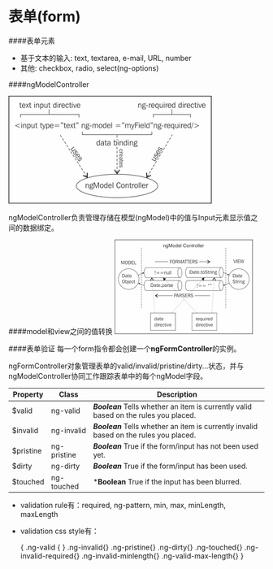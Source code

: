 # 表单(form)

####表单元素
* 基于文本的输入: text, textarea, e-mail, URL, number
* 其他: checkbox, radio, select(ng-options)

####ngModelController

![](ngModel.jpg)

ngModelController负责管理存储在模型(ngModel)中的值与Input元素显示值之间的数据绑定。

####model和view之间的值转换
![](ngModel2.png)

####表单验证
每一个form指令都会创建一个**ngFormController**的实例。

ngFormController对象管理表单的valid/invalid/pristine/dirty...状态，并与ngModelController协同工作跟踪表单中的每个ngModel字段。

| Property | Class | Description |
| -- | -- | -- |
| $valid | ng-valid | ***Boolean*** Tells whether an item is currently valid based on the rules you placed. |
| $invalid | ng-invalid | ***Boolean*** Tells whether an item is currently invalid based on the rules you placed.|
| $pristine | ng-pristine | ***Boolean*** True if the form/input has not been used yet. |
| $dirty | ng-dirty | ***Boolean*** True if the form/input has been used. |
| $touched | ng-touched | ***Boolean** True if the input has been blurred. |

* validation rule有：required, ng-pattern, min, max, minLength, maxLength
* validation css style有：

    {
        .ng-valid { }
        .ng-invalid{}
        .ng-pristine{}
        .ng-dirty{}
        .ng-touched{}
        .ng-invalid-required{}
        .ng-invalid-minlength{}
        .ng-valid-max-length{} 
    }





